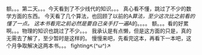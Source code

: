 额。。。第二天。。。今天看到了不少线代的知识。。。
真心看不懂，跳过了不少的数学方面的东西。
今天看了几个算法，也回顾了以前的A*算法，至少这次比之前看的懂了一点。
这本书看完之前必然是要自己亲手打一遍A*的。。。。
额。。。看的好累啊。。。物理的知识也跳过了不少。。。
我承认是有点懒，但是这方面的只是，真的无需去了解了，至少暂时是这样的。
慢慢来吧，先看完这本，再看下一本吧，这个月争取解决这两本书。。。
fighting↖(^ω^)↗
